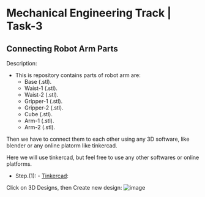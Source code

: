 # Mechanical Engineering Track | Task-3

## Connecting Robot Arm Parts

Description:


- This is repository contains parts of robot arm are:
  - Base (.stl).
  - Waist-1 (.stl).
  - Waist-2 (.stl).
  - Gripper-1 (.stl).
  - Gripper-2 (.stl).
  - Cube (.stl).
  - Arm-1 (.stl).
  - Arm-2 (.stl).

Then we have to connect them to each other using any 3D software, like blender or any online platorm like tinkercad.

Here we will use tinkercad, but feel free to use any other softwares or online platforms.

- Step.(1): - [Tinkercad](https://www.tinkercad.com): 

Click on 3D Designs, then Create new design:
![image](https://user-images.githubusercontent.com/85820553/128875021-a77bdc4f-e179-4016-bd63-c11ee568c168.png)







